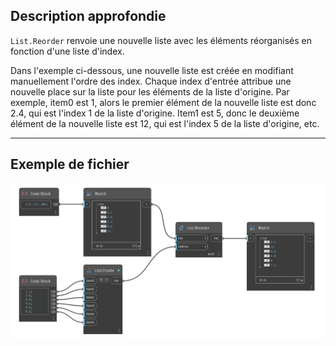 ## Description approfondie
`List.Reorder` renvoie une nouvelle liste avec les éléments réorganisés en fonction d'une liste d'index.

Dans l'exemple ci-dessous, une nouvelle liste est créée en modifiant manuellement l'ordre des index. Chaque index d'entrée attribue une nouvelle place sur la liste pour les éléments de la liste d'origine. Par exemple, item0 est 1, alors le premier élément de la nouvelle liste est donc 2.4, qui est l'index 1 de la liste d'origine. Item1 est 5, donc le deuxième élément de la nouvelle liste est 12, qui est l'index 5 de la liste d'origine, etc.
___
## Exemple de fichier

![List.Reorder](./DSCore.List.Reorder_img.jpg)

